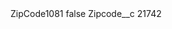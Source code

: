 <?xml version="1.0" encoding="UTF-8"?>
<CustomMetadata xmlns="http://soap.sforce.com/2006/04/metadata" xmlns:xsi="http://www.w3.org/2001/XMLSchema-instance" xmlns:xsd="http://www.w3.org/2001/XMLSchema">
    <label>ZipCode1081</label>
    <protected>false</protected>
    <values>
        <field>Zipcode__c</field>
        <value xsi:type="xsd:string">21742</value>
    </values>
</CustomMetadata>
